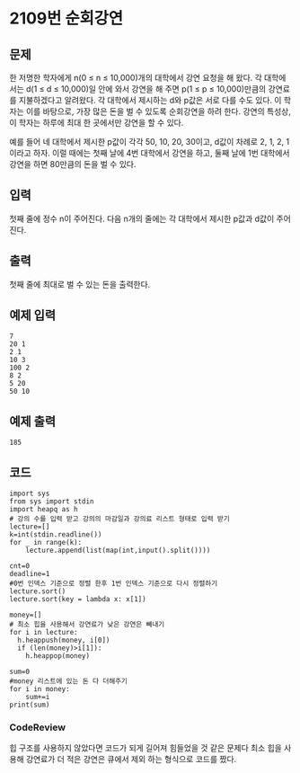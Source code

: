 # 2109번 순회강연

## 문제
한 저명한 학자에게 n(0 ≤ n ≤ 10,000)개의 대학에서 강연 요청을 해 왔다. 각 대학에서는 d(1 ≤ d ≤ 10,000)일 안에 와서 강연을 해 주면 p(1 ≤ p ≤ 10,000)만큼의 강연료를 지불하겠다고 알려왔다. 각 대학에서 제시하는 d와 p값은 서로 다를 수도 있다. 이 학자는 이를 바탕으로, 가장 많은 돈을 벌 수 있도록 순회강연을 하려 한다. 강연의 특성상, 이 학자는 하루에 최대 한 곳에서만 강연을 할 수 있다.

예를 들어 네 대학에서 제시한 p값이 각각 50, 10, 20, 30이고, d값이 차례로 2, 1, 2, 1 이라고 하자. 이럴 때에는 첫째 날에 4번 대학에서 강연을 하고, 둘째 날에 1번 대학에서 강연을 하면 80만큼의 돈을 벌 수 있다.

## 입력
첫째 줄에 정수 n이 주어진다. 다음 n개의 줄에는 각 대학에서 제시한 p값과 d값이 주어진다.

## 출력
첫째 줄에 최대로 벌 수 있는 돈을 출력한다.

## 예제 입력 
```
7
20 1
2 1
10 3
100 2
8 2
5 20
50 10
```

## 예제 출력
```
185
```

## 코드
```
import sys
from sys import stdin
import heapq as h
# 강의 수를 입력 받고 강의의 마감일과 강의료 리스트 형태로 입력 받기
lecture=[]
k=int(stdin.readline())
for _ in range(k):
    lecture.append(list(map(int,input().split())))

cnt=0
deadline=1
#0번 인덱스 기준으로 정렬 한후 1번 인덱스 기준으로 다시 정렬하기
lecture.sort()
lecture.sort(key = lambda x: x[1]) 

money=[]
# 최소 힙을 사용해서 강연료가 낮은 강연은 빼내기
for i in lecture:
  h.heappush(money, i[0])
  if (len(money)>i[1]):
    h.heappop(money)

sum=0
#money 리스트에 있는 돈 다 더해주기
for i in money:
    sum+=i
print(sum)
```

### CodeReview
힙 구조를 사용하지 않았다면 코드가 되게 길어져 힘들었을 것 같은 문제다
최소 힙을 사용해 강연료가 더 적은 강연은 큐에서 제외 하는 형식으로
코드를 짰다.
